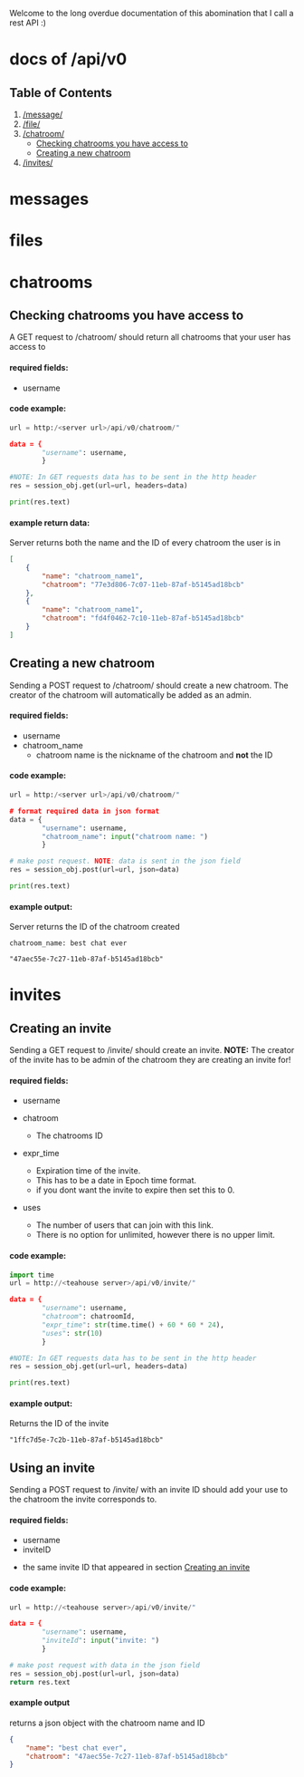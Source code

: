 Welcome to the long overdue documentation of this abomination that I call a rest API :)

docs of /api/v0
==============

## Table of Contents
1. [/message/](#messages)
2. [/file/](#files)
3. [/chatroom/](#chatrooms)
    - [Checking chatrooms you have access to](#Checking-chatrooms-you-have-access-to)
    - [Creating a new chatroom](#Creating-a-new-chatroom)
5. [/invites/](#invites)




messages
========



files
=====



chatrooms
=========
Checking chatrooms you have access to
-------------------------------------
A GET request to /chatroom/ should return all chatrooms that your user has access to

#### required fields:
* username


#### code example:
```py
url = http:/<server url>/api/v0/chatroom/"

data = {
        "username": username,
        }

#NOTE: In GET requests data has to be sent in the http header
res = session_obj.get(url=url, headers=data)

print(res.text)
```



#### example return data:
Server returns both the name and the ID of every chatroom the user is in
```json
[
    {
        "name": "chatroom_name1",
        "chatroom": "77e3d806-7c07-11eb-87af-b5145ad18bcb"
    },
    {
        "name": "chatroom_name1",
        "chatroom": "fd4f0462-7c10-11eb-87af-b5145ad18bcb"
    }
]
```


Creating a new chatroom
-----------------------
Sending a POST request to /chatroom/ should create a new chatroom. The creator of the chatroom will automatically be added as an admin.

#### required fields:
* username
* chatroom_name
   - chatroom name is the nickname of the chatroom and **not** the ID


#### code example:
```py
url = http:/<server url>/api/v0/chatroom/"

# format required data in json format
data = {
        "username": username,
        "chatroom_name": input("chatroom name: ")
        }

# make post request. NOTE: data is sent in the json field 
res = session_obj.post(url=url, json=data)

print(res.text)
```

#### example output:
Server returns the ID of the chatroom created
```
chatroom_name: best chat ever

"47aec55e-7c27-11eb-87af-b5145ad18bcb"
```







invites
=======
Creating an invite
------------------
Sending a GET request to /invite/ should create an invite.
**NOTE:** The creator of the invite has to be admin of the chatroom they are creating an invite for!

#### required fields:
* username
* chatroom
    - The chatrooms ID

* expr_time
    - Expiration time of the invite.
    - This has to be a date in Epoch time format.
    - if you dont want the invite to expire then set this to 0.

* uses
    - The number of users that can join with this link.
    - There is no option for unlimited, however there is no upper limit.


#### code example:
```py
import time
url = http://<teahouse server>/api/v0/invite/"

data = {
        "username": username,
        "chatroom": chatroomId,
        "expr_time": str(time.time() + 60 * 60 * 24),
        "uses": str(10)
        }

#NOTE: In GET requests data has to be sent in the http header
res = session_obj.get(url=url, headers=data)

print(res.text)
```

#### example output:
Returns the ID of the invite
```
"1ffc7d5e-7c2b-11eb-87af-b5145ad18bcb"
```


Using an invite
---------------
Sending a POST request to /invite/ with an invite ID should add your use to the chatroom the invite corresponds to.

#### required fields:
* username
* inviteID
 - the same invite ID that appeared in section [Creating an invite](#creating-an-invite)



#### code example:
```py
url = http://<teahouse server>/api/v0/invite/"

data = {
        "username": username,
        "inviteId": input("invite: ")
        }

# make post request with data in the json field
res = session_obj.post(url=url, json=data)
return res.text
```


#### example output
returns a json object with the chatroom name and ID
```json
{
    "name": "best chat ever",
    "chatroom": "47aec55e-7c27-11eb-87af-b5145ad18bcb"
}
```
